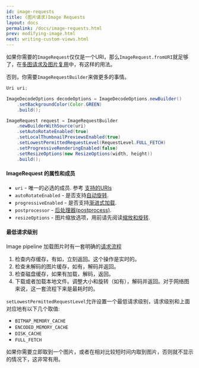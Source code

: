 ```yaml
---
id: image-requests
title: (图片请求)Image Requests
layout: docs
permalink: /docs/image-requests.html
prev: modifying-image.html
next: writing-custom-views.html
---
```


如果你需要的`ImageRequest`仅仅是一个URI，那么`ImageRequest.fromURI`就足够了，在[多图请求及图片复用](requesting-multiple-images.html)中，有这样的用法。

否则，你需要`ImageRequestBuilder`来做更多的事情。

```java
Uri uri;

ImageDecodeOptions decodeOptions = ImageDecodeOptions.newBuilder()
    .setBackgroundColor(Color.GREEN)
    .build();

ImageRequest request = ImageRequestBuilder
    .newBuilderWithSource(uri)
    .setAutoRotateEnabled(true)
    .setLocalThumbnailPreviewsEnabled(true)
    .setLowestPermittedRequestLevel(RequestLevel.FULL_FETCH)
    .setProgressiveRenderingEnabled(false)
    .setResizeOptions(new ResizeOptions(width, height))
    .build();
```

#### ImageRequest 的属性和成员

- `uri` - 唯一的必选的成员. 参考 [支持的URIs](supported-uris.html)
- `autoRotateEnabled` - 是否支持[自动旋转](resizing--rotating.html#rotate).
- `progressiveEnabled` - 是否支持[渐进式加载](progressive-jpegs.html).
- `postprocessor` - [后处理器(postprocess)](modifying-image.html).
- `resizeOptions` - 图片缩放选项，用前请先阅读[缩放和旋转](resizing-rotating.html).
 
#### 最低请求级别

Image pipeline 加载图片时有一套明确的[请求流程](intro-image-pipeline.html)

1. 检查内存缓存，有如，立刻返回。这个操作是实时的。
2. 检查未解码的图片缓存，如有，解码并返回。
3. 检查磁盘缓存，如果有加载，解码，返回。
4. 下载或者加载本地文件。调整大小和旋转（如有），解码并返回。对于网络图来说，这一套流程下来是最耗时的。

`setLowestPermittedRequestLevel`允许设置一个最低请求级别，请求级别和上面对应地有以下几个取值:

- `BITMAP_MEMORY_CACHE`
- `ENCODED_MEMORY_CACHE` 
- `DISK_CACHE` 
- `FULL_FETCH`

如果你需要立即取到一个图片，或者在相对比较短时间内取到图片，否则就不显示的情况下，这非常有用。
